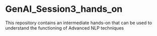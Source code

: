 # GenAI_Session3_hands_on
This repository contains an intermediate hands-on that can be used to understand the functioning of Advanced NLP techniques
